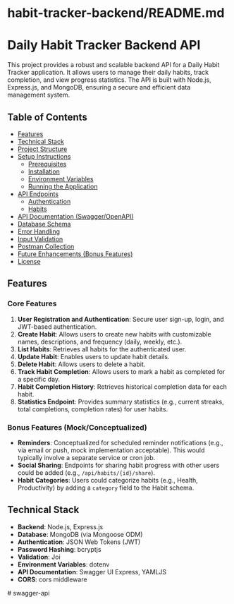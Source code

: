 
# habit-tracker-backend/README.md
# Daily Habit Tracker Backend API

This project provides a robust and scalable backend API for a Daily Habit Tracker application. It allows users to manage their daily habits, track completion, and view progress statistics. The API is built with Node.js, Express.js, and MongoDB, ensuring a secure and efficient data management system.

## Table of Contents

- [Features](#features)
- [Technical Stack](#technical-stack)
- [Project Structure](#project-structure)
- [Setup Instructions](#setup-instructions)
  - [Prerequisites](#prerequisites)
  - [Installation](#installation)
  - [Environment Variables](#environment-variables)
  - [Running the Application](#running-the-application)
- [API Endpoints](#api-endpoints)
  - [Authentication](#authentication)
  - [Habits](#habits)
- [API Documentation (Swagger/OpenAPI)](#api-documentation-swaggeropenapi)
- [Database Schema](#database-schema)
- [Error Handling](#error-handling)
- [Input Validation](#input-validation)
- [Postman Collection](#postman-collection)
- [Future Enhancements (Bonus Features)](#future-enhancements-bonus-features)
- [License](#license)

## Features

### Core Features

1.  **User Registration and Authentication**: Secure user sign-up, login, and JWT-based authentication.
2.  **Create Habit**: Allows users to create new habits with customizable names, descriptions, and frequency (daily, weekly, etc.).
3.  **List Habits**: Retrieves all habits for the authenticated user.
4.  **Update Habit**: Enables users to update habit details.
5.  **Delete Habit**: Allows users to delete a habit.
6.  **Track Habit Completion**: Allows users to mark a habit as completed for a specific day.
7.  **Habit Completion History**: Retrieves historical completion data for each habit.
8.  **Statistics Endpoint**: Provides summary statistics (e.g., current streaks, total completions, completion rates) for user habits.

### Bonus Features (Mock/Conceptualized)

* **Reminders**: Conceptualized for scheduled reminder notifications (e.g., via email or push, mock implementation acceptable). This would typically involve a separate service or cron job.
* **Social Sharing**: Endpoints for sharing habit progress with other users could be added (e.g., `/api/habits/{id}/share`).
* **Habit Categories**: Users could categorize habits (e.g., Health, Productivity) by adding a `category` field to the Habit schema.

## Technical Stack

* **Backend**: Node.js, Express.js
* **Database**: MongoDB (via Mongoose ODM)
* **Authentication**: JSON Web Tokens (JWT)
* **Password Hashing**: bcryptjs
* **Validation**: Joi
* **Environment Variables**: dotenv
* **API Documentation**: Swagger UI Express, YAMLJS
* **CORS**: cors middleware

#   s w a g g e r - a p i  
 